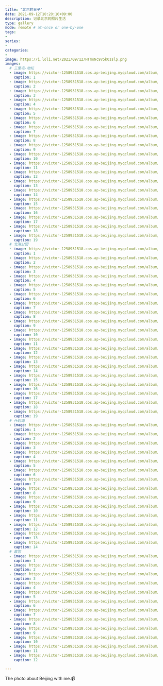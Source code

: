 ```yaml
---
title: "北京的日子"
date: 2021-09-12T10:20:16+09:00
description: 记录北京的照片生活
type: gallery
mode: remote # at-once or one-by-one
tags:
-
series:
-
categories:
-
image: https://i.loli.net/2021/09/12/HTmoNc9V5kOzslp.png
images:
  # 三里屯-地坛
  - image: https://victor-1258931518.cos.ap-beijing.myqcloud.com/album/%E4%B8%89%E9%87%8C%E5%B1%AF%20%E5%9C%B0%E5%9D%9B/IMG_20210717_113853.jpg
    caption: 1
  - image: https://victor-1258931518.cos.ap-beijing.myqcloud.com/album/%E4%B8%89%E9%87%8C%E5%B1%AF%20%E5%9C%B0%E5%9D%9B/IMG_20210717_133137.jpg
    caption: 2
  - image: https://victor-1258931518.cos.ap-beijing.myqcloud.com/album/%E4%B8%89%E9%87%8C%E5%B1%AF%20%E5%9C%B0%E5%9D%9B/IMG_20210717_134252.jpg
    caption: 3
  - image: https://victor-1258931518.cos.ap-beijing.myqcloud.com/album/%E4%B8%89%E9%87%8C%E5%B1%AF%20%E5%9C%B0%E5%9D%9B/IMG_20210717_140755.jpg
    caption: 4
  - image: https://victor-1258931518.cos.ap-beijing.myqcloud.com/album/%E4%B8%89%E9%87%8C%E5%B1%AF%20%E5%9C%B0%E5%9D%9B/IMG_20210717_144018.jpg
    caption: 5
  - image: https://victor-1258931518.cos.ap-beijing.myqcloud.com/album/%E4%B8%89%E9%87%8C%E5%B1%AF%20%E5%9C%B0%E5%9D%9B/IMG_20210717_144039.jpg
    caption: 6
  - image: https://victor-1258931518.cos.ap-beijing.myqcloud.com/album/%E4%B8%89%E9%87%8C%E5%B1%AF%20%E5%9C%B0%E5%9D%9B/IMG_20210717_145205.jpg
    caption: 7
  - image: https://victor-1258931518.cos.ap-beijing.myqcloud.com/album/%E4%B8%89%E9%87%8C%E5%B1%AF%20%E5%9C%B0%E5%9D%9B/IMG_20210717_150039.jpg
    caption: 8
  - image: https://victor-1258931518.cos.ap-beijing.myqcloud.com/album/%E4%B8%89%E9%87%8C%E5%B1%AF%20%E5%9C%B0%E5%9D%9B/IMG_20210717_150226.jpg
    caption: 9
  - image: https://victor-1258931518.cos.ap-beijing.myqcloud.com/album/%E4%B8%89%E9%87%8C%E5%B1%AF%20%E5%9C%B0%E5%9D%9B/IMG_20210717_150230.jpg
    caption: 10
  - image: https://victor-1258931518.cos.ap-beijing.myqcloud.com/album/%E4%B8%89%E9%87%8C%E5%B1%AF%20%E5%9C%B0%E5%9D%9B/IMG_20210717_152521.jpg
    caption: 11
  - image: https://victor-1258931518.cos.ap-beijing.myqcloud.com/album/%E4%B8%89%E9%87%8C%E5%B1%AF%20%E5%9C%B0%E5%9D%9B/IMG_20210717_153401.jpg
    caption: 12
  - image: https://victor-1258931518.cos.ap-beijing.myqcloud.com/album/%E4%B8%89%E9%87%8C%E5%B1%AF%20%E5%9C%B0%E5%9D%9B/IMG_20210717_160119.jpg
    caption: 13
  - image: https://victor-1258931518.cos.ap-beijing.myqcloud.com/album/%E4%B8%89%E9%87%8C%E5%B1%AF%20%E5%9C%B0%E5%9D%9B/IMG_20210717_160802.jpg
    caption: 14
  - image: https://victor-1258931518.cos.ap-beijing.myqcloud.com/album/%E4%B8%89%E9%87%8C%E5%B1%AF%20%E5%9C%B0%E5%9D%9B/IMG_20210717_161528.jpg
    caption: 15
  - image: https://victor-1258931518.cos.ap-beijing.myqcloud.com/album/%E4%B8%89%E9%87%8C%E5%B1%AF%20%E5%9C%B0%E5%9D%9B/IMG_20210717_161638.jpg
    caption: 16
  - image: https://victor-1258931518.cos.ap-beijing.myqcloud.com/album/%E4%B8%89%E9%87%8C%E5%B1%AF%20%E5%9C%B0%E5%9D%9B/IMG_20210717_161651.jpg
    caption: 17
  - image: https://victor-1258931518.cos.ap-beijing.myqcloud.com/album/%E4%B8%89%E9%87%8C%E5%B1%AF%20%E5%9C%B0%E5%9D%9B/IMG_20210717_162202.jpg
    caption: 18
  - image: https://victor-1258931518.cos.ap-beijing.myqcloud.com/album/%E4%B8%89%E9%87%8C%E5%B1%AF%20%E5%9C%B0%E5%9D%9B/IMG_20210717_171737.jpg
    caption: 19
  # 北海公园
  - image: https://victor-1258931518.cos.ap-beijing.myqcloud.com/album/%E5%8C%97%E6%B5%B7%E5%85%AC%E5%9B%AD/IMG_20210724_151246.jpg
    caption: 1
  - image: https://victor-1258931518.cos.ap-beijing.myqcloud.com/album/%E5%8C%97%E6%B5%B7%E5%85%AC%E5%9B%AD/IMG_20210724_151258.jpg
    caption: 2
  - image: https://victor-1258931518.cos.ap-beijing.myqcloud.com/album/%E5%8C%97%E6%B5%B7%E5%85%AC%E5%9B%AD/IMG_20210724_151658.jpg
    caption: 3
  - image: https://victor-1258931518.cos.ap-beijing.myqcloud.com/album/%E5%8C%97%E6%B5%B7%E5%85%AC%E5%9B%AD/IMG_20210724_151931.jpg
    caption: 4
  - image: https://victor-1258931518.cos.ap-beijing.myqcloud.com/album/%E5%8C%97%E6%B5%B7%E5%85%AC%E5%9B%AD/IMG_20210724_152054.jpg
    caption: 5
  - image: https://victor-1258931518.cos.ap-beijing.myqcloud.com/album/%E5%8C%97%E6%B5%B7%E5%85%AC%E5%9B%AD/IMG_20210724_152359.jpg
    caption: 6
  - image: https://victor-1258931518.cos.ap-beijing.myqcloud.com/album/%E5%8C%97%E6%B5%B7%E5%85%AC%E5%9B%AD/IMG_20210724_152414.jpg
    caption: 7
  - image: https://victor-1258931518.cos.ap-beijing.myqcloud.com/album/%E5%8C%97%E6%B5%B7%E5%85%AC%E5%9B%AD/IMG_20210724_152709.jpg
    caption: 8
  - image: https://victor-1258931518.cos.ap-beijing.myqcloud.com/album/%E5%8C%97%E6%B5%B7%E5%85%AC%E5%9B%AD/IMG_20210724_154155.jpg
    caption: 9
  - image: https://victor-1258931518.cos.ap-beijing.myqcloud.com/album/%E5%8C%97%E6%B5%B7%E5%85%AC%E5%9B%AD/IMG_20210724_154159.jpg
    caption: 10
  - image: https://victor-1258931518.cos.ap-beijing.myqcloud.com/album/%E5%8C%97%E6%B5%B7%E5%85%AC%E5%9B%AD/IMG_20210724_154225.jpg
    caption: 11
  - image: https://victor-1258931518.cos.ap-beijing.myqcloud.com/album/%E5%8C%97%E6%B5%B7%E5%85%AC%E5%9B%AD/IMG_20210724_160541.jpg
    caption: 12
  - image: https://victor-1258931518.cos.ap-beijing.myqcloud.com/album/%E5%8C%97%E6%B5%B7%E5%85%AC%E5%9B%AD/IMG_20210724_161149.jpg
    caption: 13
  - image: https://victor-1258931518.cos.ap-beijing.myqcloud.com/album/%E5%8C%97%E6%B5%B7%E5%85%AC%E5%9B%AD/IMG_20210724_161309.jpg
    caption: 14
  - image: https://victor-1258931518.cos.ap-beijing.myqcloud.com/album/%E5%8C%97%E6%B5%B7%E5%85%AC%E5%9B%AD/IMG_20210724_161325.jpg
    caption: 15
  - image: https://victor-1258931518.cos.ap-beijing.myqcloud.com/album/%E5%8C%97%E6%B5%B7%E5%85%AC%E5%9B%AD/IMG_20210724_163948.jpg
    caption: 16
  - image: https://victor-1258931518.cos.ap-beijing.myqcloud.com/album/%E5%8C%97%E6%B5%B7%E5%85%AC%E5%9B%AD/IMG_20210724_164024.jpg
    caption: 17
  - image: https://victor-1258931518.cos.ap-beijing.myqcloud.com/album/%E5%8C%97%E6%B5%B7%E5%85%AC%E5%9B%AD/IMG_20210724_164029.jpg
    caption: 18
  - image: https://victor-1258931518.cos.ap-beijing.myqcloud.com/album/%E5%8C%97%E6%B5%B7%E5%85%AC%E5%9B%AD/IMG_20210724_164528.jpg
    caption: 19
  # 什刹海
  - image: https://victor-1258931518.cos.ap-beijing.myqcloud.com/album/%E4%BB%80%E5%88%B9%E6%B5%B7/IMG_20210724_181115.jpg
    caption: 1
  - image: https://victor-1258931518.cos.ap-beijing.myqcloud.com/album/%E4%BB%80%E5%88%B9%E6%B5%B7/IMG_20210724_181357.jpg
    caption: 2
  - image: https://victor-1258931518.cos.ap-beijing.myqcloud.com/album/%E4%BB%80%E5%88%B9%E6%B5%B7/IMG_20210724_183038.jpg
    caption: 3
  - image: https://victor-1258931518.cos.ap-beijing.myqcloud.com/album/%E4%BB%80%E5%88%B9%E6%B5%B7/IMG_20210724_184036.jpg
    caption: 4
  - image: https://victor-1258931518.cos.ap-beijing.myqcloud.com/album/%E4%BB%80%E5%88%B9%E6%B5%B7/IMG_20210724_184039.jpg
    caption: 5
  - image: https://victor-1258931518.cos.ap-beijing.myqcloud.com/album/%E4%BB%80%E5%88%B9%E6%B5%B7/IMG_20210724_184044.jpg
    caption: 6
  - image: https://victor-1258931518.cos.ap-beijing.myqcloud.com/album/%E4%BB%80%E5%88%B9%E6%B5%B7/IMG_20210724_184813.jpg
    caption: 7
  - image: https://victor-1258931518.cos.ap-beijing.myqcloud.com/album/%E4%BB%80%E5%88%B9%E6%B5%B7/IMG_20210724_184816.jpg
    caption: 8
  - image: https://victor-1258931518.cos.ap-beijing.myqcloud.com/album/%E4%BB%80%E5%88%B9%E6%B5%B7/IMG_20210724_184825.jpg
    caption: 9
  - image: https://victor-1258931518.cos.ap-beijing.myqcloud.com/album/%E4%BB%80%E5%88%B9%E6%B5%B7/IMG_20210724_184827.jpg
    caption: 10
  - image: https://victor-1258931518.cos.ap-beijing.myqcloud.com/album/%E4%BB%80%E5%88%B9%E6%B5%B7/IMG_20210724_184833.jpg
    caption: 11
  - image: https://victor-1258931518.cos.ap-beijing.myqcloud.com/album/%E4%BB%80%E5%88%B9%E6%B5%B7/IMG_20210724_185448.jpg
    caption: 12
  - image: https://victor-1258931518.cos.ap-beijing.myqcloud.com/album/%E4%BB%80%E5%88%B9%E6%B5%B7/IMG_20210724_190325.jpg
    caption: 13
  - image: https://victor-1258931518.cos.ap-beijing.myqcloud.com/album/%E4%BB%80%E5%88%B9%E6%B5%B7/IMG_20210724_190418.jpg
    caption: 14
  # 故宫
  - image: https://victor-1258931518.cos.ap-beijing.myqcloud.com/album/%E6%95%85%E5%AE%AB/IMG_20210912_113802.jpg
    caption: 1
  - image: https://victor-1258931518.cos.ap-beijing.myqcloud.com/album/%E6%95%85%E5%AE%AB/IMG_20210912_114914.jpg
    caption: 2
  - image: https://victor-1258931518.cos.ap-beijing.myqcloud.com/album/%E6%95%85%E5%AE%AB/IMG_20210912_120615.jpg
    caption: 3
  - image: https://victor-1258931518.cos.ap-beijing.myqcloud.com/album/%E6%95%85%E5%AE%AB/IMG_20210912_121616.jpg
    caption: 4
  - image: https://victor-1258931518.cos.ap-beijing.myqcloud.com/album/%E6%95%85%E5%AE%AB/IMG_20210912_123309.jpg
    caption: 5
  - image: https://victor-1258931518.cos.ap-beijing.myqcloud.com/album/%E6%95%85%E5%AE%AB/IMG_20210912_123351.jpg
    caption: 6
  - image: https://victor-1258931518.cos.ap-beijing.myqcloud.com/album/%E6%95%85%E5%AE%AB/IMG_20210912_123358_1.jpg
    caption: 7
  - image: https://victor-1258931518.cos.ap-beijing.myqcloud.com/album/%E6%95%85%E5%AE%AB/IMG_20210912_132952.jpg
    caption: 8
  - image: https://victor-1258931518.cos.ap-beijing.myqcloud.com/album/%E6%95%85%E5%AE%AB/IMG_20210912_140401.jpg
    caption: 9
  - image: https://victor-1258931518.cos.ap-beijing.myqcloud.com/album/%E6%95%85%E5%AE%AB/IMG_20210912_142341.jpg
    caption: 10
  - image: https://victor-1258931518.cos.ap-beijing.myqcloud.com/album/%E6%95%85%E5%AE%AB/mmexport1631443731358.jpg
    caption: 11
  - image: https://victor-1258931518.cos.ap-beijing.myqcloud.com/album/%E6%95%85%E5%AE%AB/mmexport1631458432712.jpg
    caption: 12

---
```




The photo about Beijing with me.:video_camera:

